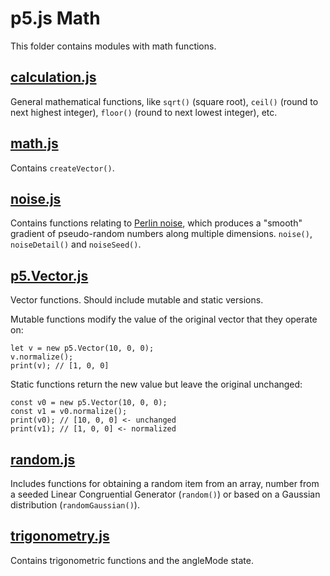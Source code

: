 # p5.js Math

This folder contains modules with math functions.

## [calculation.js](./calculation.js)

General mathematical functions, like `sqrt()` (square root), `ceil()` (round to next highest integer), `floor()` (round to next lowest integer), etc.

## [math.js](./math.js)

Contains `createVector()`.

## [noise.js](./math.js)

Contains functions relating to [Perlin noise](https://natureofcode.com/book/introduction/#i6-perlin-noise-a-smoother-approach), which produces a "smooth" gradient of pseudo-random numbers along multiple dimensions. `noise()`, `noiseDetail()` and `noiseSeed()`.

## [p5.Vector.js](./p5.Vector.js)

Vector functions. Should include mutable and static versions.

Mutable functions modify the value of the original vector that they operate on:

```
let v = new p5.Vector(10, 0, 0);
v.normalize();
print(v); // [1, 0, 0]
```

Static functions return the new value but leave the original unchanged:

```
const v0 = new p5.Vector(10, 0, 0);
const v1 = v0.normalize();
print(v0); // [10, 0, 0] <- unchanged
print(v1); // [1, 0, 0] <- normalized
```

## [random.js](./random.js)

Includes functions for obtaining a random item from an array, number from a seeded Linear Congruential Generator (`random()`) or based on a Gaussian distribution (`randomGaussian()`).

## [trigonometry.js](./trigonometry.js)

Contains trigonometric functions and the angleMode state.